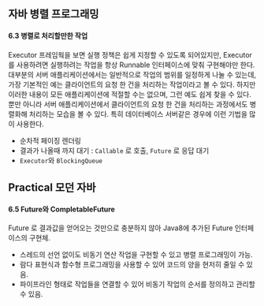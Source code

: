 ## 자바 병렬 프로그래밍

#### 6.3 병렬로 처리할만한 작업

Executor 프레임웍을 보면 실행 정책은 쉽게 지정할 수 있도록 되어있지만, Executor를 사용하려면 실행하려는 작업을 항상 Runnable 인터페이스에 맞춰 구현해야만 한다. 대부분의 서버 애플리케이션에서는 일반적으로 작업의 범위를 일정하게 나눌 수 있는데, 가장 기본적인 예는 클라이언트의 요청 한 건을 처리하는 작업이라고 볼 수 있다. 하지만 이러한 내용이 모든 애플리케이션에 적절할 수는 없으며, 그런 예도 쉽게 찾을 수 있다. 뿐만 아니라 서버 애플리케이션에서 클라이언트의 요청 한 건을 처리하는 과정에서도 병렬화해 처리하는 모습을 볼 수 있다. 특히 데이터베이스 서버같은 경우에 이런 기법을 많이 사용한다.

- 순차적 페이징 렌더링
- 결과가 나올때 까지 대기 : `Callable` 로 호출, `Future` 로 응답 대기
- `Executor`와 `BlockingQueue`

## Practical 모던 자바

#### 6.5 Future와 CompletableFuture

Future 로 결과값을 얻어오는 것만으로 충분하지 않아 Java8에 추가된 Future 인터페이스의 구현체.


- 스레드의 선언 없이도 비동기 연산 작업을 구현할 수 있고 병렬 프로그래밍이 가능.
- 람다 표현식과 함수형 프로그래밍을 사용할 수 있어 코드의 양을 현저히 줄일 수 있음.
- 파이프라인 형태로 작업들을 연결할 수 있어 비동기 작업의 순서를 정의하고 관리할 수 있음.


